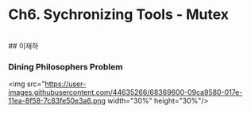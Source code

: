 # Ch6. Sychronizing Tools - Mutex
<br>
## 이재하

### Dining Philosophers Problem

<img src="https://user-images.githubusercontent.com/44635266/68369600-09ca9580-017e-11ea-8f58-7c83fe50e3a6.png  width="30%" height="30%"/>


